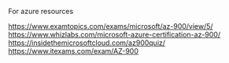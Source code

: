 For azure resources

https://www.examtopics.com/exams/microsoft/az-900/view/5/
https://www.whizlabs.com/microsoft-azure-certification-az-900/ 
https://insidethemicrosoftcloud.com/az900quiz/ 
https://www.itexams.com/exam/AZ-900 